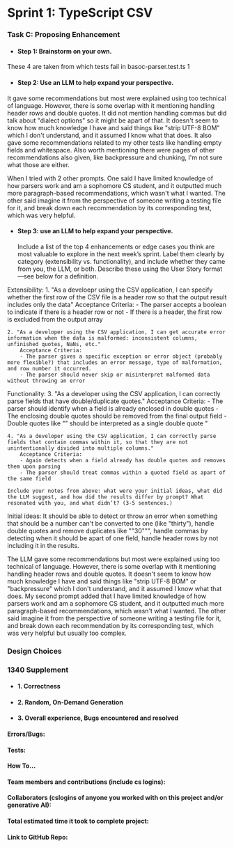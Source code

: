 # Sprint 1: TypeScript CSV

### Task C: Proposing Enhancement

- #### Step 1: Brainstorm on your own.
These 4 are taken from which tests fail in basoc-parser.test.ts
    1

- #### Step 2: Use an LLM to help expand your perspective.
It gave some recommendations but most were explained using too technical of language. However, there is some overlap with it mentioning handling header rows and double quotes. It did not mention handling commas but did talk about "dialect options" so it might be apart of that. It doesn't seem to know how much knowledge I have and said things like "strip UTF-8 BOM" which I don't understand, and it assumed I know what that does. It also gave some recommendations related to my other tests like handling empty fields and whitespace. Also worth mentioning there were pages of other recommendations also given, like backpressure and chunking, I'm not sure what those are either.

When I tried with 2 other prompts. One said I have limited knowledge of how parsers work and am a sophomore CS student, and it outputted much more paragraph-based recommendations, which wasn't what I wanted. The other said imagine it from the perspective of someone writing a testing file for it, and break down each recommendation by its corresponding test, which was very helpful.

- #### Step 3: use an LLM to help expand your perspective.

    Include a list of the top 4 enhancements or edge cases you think are most valuable to explore in the next week’s sprint. Label them clearly by category (extensibility vs. functionality), and include whether they came from you, the LLM, or both. Describe these using the User Story format—see below for a definition. 

Extensibility:
    1. "As a develoepr using the CSV application, I can specify whether the first row of the CSV file is a header row so that the output result includes only the data"
        Acceptance Criteria:
        - The parser accepts a boolean to indicate if there is a header row or not
        - If there is a header, the first row is excluded from the output array

    2. "As a developer using the CSV application, I can get accurate error information when the data is malformed: inconsistent columns, unfinished quotes, NaNs, etc."
        Acceptance Criteria: 
        - The parser gives a specific exception or error object (probably more flexible?) that includes an error message, type of malformation, and row number it occurred.
        - The parser should never skip or misinterpret malformed data without throwing an error

Functionality:
    3. "As a developer using the CSV application, I can correctly parse fields that have double/duplicate quotes."
        Acceptance Criteria:
        - The parser should identify when a field is already enclosed in double quotes
        - The enclosing double quotes should be removed from the final output field
        - Double quotes like "" should be interpreted as a single double quote "

    4. "As a developer using the CSV application, I can correctly parse fields that contain commas within it, so that they are not unintentionally divided into multiple columns."
        Acceptance Criteria:
        - Again detects when a field already has double quotes and removes them upon parsing
        - The parser should treat commas within a quoted field as apart of the same field

    Include your notes from above: what were your initial ideas, what did the LLM suggest, and how did the results differ by prompt? What resonated with you, and what didn’t? (3-5 sentences.) 

Initial ideas:
    It should be able to detect or throw an error when something that should be a number can't be converted to one (like "thirty"), handle double quotes and remove duplicates like ""30""", handle commas by detecting when it should be apart of one field, handle header rows by not including it in the results.

The LLM gave some recommendations but most were explained using too technical of language. However, there is some overlap with it mentioning handling header rows and double quotes. It doesn't seem to know how much knowledge I have and said things like "strip UTF-8 BOM" or "backpressure" which I don't understand, and it assumed I know what that does. My second prompt added that I have limited knowledge of how parsers work and am a sophomore CS student, and it outputted much more paragraph-based recommendations, which wasn't what I wanted. The other said imagine it from the perspective of someone writing a testing file for it, and break down each recommendation by its corresponding test, which was very helpful but usually too complex.



### Design Choices

### 1340 Supplement

- #### 1. Correctness

- #### 2. Random, On-Demand Generation

- #### 3. Overall experience, Bugs encountered and resolved
#### Errors/Bugs:
#### Tests:
#### How To…

#### Team members and contributions (include cs logins):

#### Collaborators (cslogins of anyone you worked with on this project and/or generative AI):
#### Total estimated time it took to complete project:
#### Link to GitHub Repo:  
